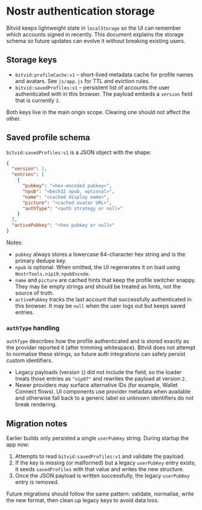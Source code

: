 # Nostr authentication storage

Bitvid keeps lightweight state in `localStorage` so the UI can remember which
accounts signed in recently. This document explains the storage schema so future
updates can evolve it without breaking existing users.

## Storage keys

- `bitvid:profileCache:v1` – short-lived metadata cache for profile names and
  avatars. See `js/app.js` for TTL and eviction rules.
- `bitvid:savedProfiles:v1` – persistent list of accounts the user authenticated
  with in this browser. The payload embeds a `version` field that is currently
  `2`.

Both keys live in the main origin scope. Clearing one should not affect the
other.

## Saved profile schema

`bitvid:savedProfiles:v1` is a JSON object with the shape:

```json
{
  "version": 2,
  "entries": [
    {
      "pubkey": "<hex-encoded pubkey>",
      "npub": "<bech32 npub, optional>",
      "name": "<cached display name>",
      "picture": "<cached avatar URL>",
      "authType": "<auth strategy or null>"
    }
  ],
  "activePubkey": "<hex pubkey or null>"
}
```

Notes:

- `pubkey` always stores a lowercase 64-character hex string and is the primary
  dedupe key.
- `npub` is optional. When omitted, the UI regenerates it on load using
  `NostrTools.nip19.npubEncode`.
- `name` and `picture` are cached hints that keep the profile switcher snappy.
  They may be empty strings and should be treated as hints, not the source of
  truth.
- `activePubkey` tracks the last account that successfully authenticated in this
  browser. It may be `null` when the user logs out but keeps saved entries.

### `authType` handling

`authType` describes how the profile authenticated and is stored exactly as the
provider reported it (after trimming whitespace). Bitvid does not attempt to
normalise these strings, so future auth integrations can safely persist custom
identifiers.

- Legacy payloads (version `1`) did not include the field, so the loader treats
  those entries as `"nip07"` and rewrites the payload at version `2`.
- Newer providers may surface alternative IDs (for example, Wallet Connect
  flows). UI components use provider metadata when available and otherwise fall
  back to a generic label so unknown identifiers do not break rendering.

## Migration notes

Earlier builds only persisted a single `userPubKey` string. During startup the
app now:

1. Attempts to read `bitvid:savedProfiles:v1` and validate the payload.
2. If the key is missing (or malformed) but a legacy `userPubKey` entry exists,
   it seeds `savedProfiles` with that value and writes the new structure.
3. Once the JSON payload is written successfully, the legacy `userPubKey` entry
   is removed.

Future migrations should follow the same pattern: validate, normalise, write the
new format, then clean up legacy keys to avoid data loss.
